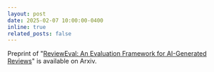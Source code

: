 ```yaml
---
layout: post
date: 2025-02-07 10:00:00-0400
inline: true
related_posts: false
---
```


Preprint of "[ReviewEval: An Evaluation Framework for AI-Generated Reviews](https://arxiv.org/abs/2502.11736)" is available on Arxiv.

